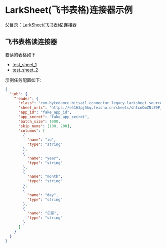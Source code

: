 # LarkSheet(飞书表格)连接器示例

父目录：[LarkSheet(飞书表格)连接器](./larksheet.md)

## 飞书表格读连接器

要读的表格如下

- [test_sheet_1](https://e4163pj5kq.feishu.cn/sheets/shtcnQmZNlZ9PjZUJKT5oU3Sjjg?sheet=ZbzDHq)
- [test_sheet_2](https://e4163pj5kq.feishu.cn/sheets/shtcnQmZNlZ9PjZUJKT5oU3Sjjg?sheet=FJhAlN)

示例任务配置如下:

```json
{
  "job": {
    "reader": {
      "class": "com.bytedance.bitsail.connector.legacy.larksheet.source.LarkSheetInputFormat",
      "sheet_urls": "https://e4163pj5kq.feishu.cn/sheets/shtcnQmZNlZ9PjZUJKT5oU3Sjjg?sheet=ZbzDHq,https://e4163pj5kq.feishu.cn/sheets/shtcnQmZNlZ9PjZUJKT5oU3Sjjg?sheet=FJhAlN",
      "app_id": "fake_app_id",
      "app_secret": "fake_app_secret",
      "batch_size": 1000,
      "skip_nums": [100, 200],
      "columns": [
        {
          "name": "id",
          "type": "string"
        },
        {
          "name": "year",
          "type": "string"
        },
        {
          "name": "month",
          "type": "string"
        },
        {
          "name": "day",
          "type": "string"
        },
        {
          "name": "日期",
          "type": "string"
        }
      ]
    }
  }
}
```
